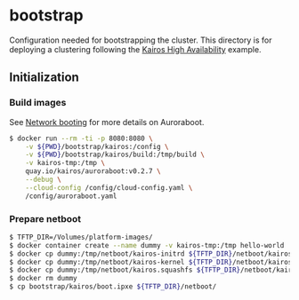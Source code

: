 # bootstrap

Configuration needed for bootstrapping the cluster. This directory is for
deploying a clustering following the [Kairos High Availability](https://kairos.io/docs/examples/ha/)
example.

## Initialization

### Build images

See [Network booting](https://kairos.io/docs/installation/netboot/#use-auroraboot) for more details
on Auroraboot.

```bash
$ docker run --rm -ti -p 8080:8080 \
    -v ${PWD}/bootstrap/kairos:/config \
    -v ${PWD}/bootstrap/kairos/build:/tmp/build \
    -v kairos-tmp:/tmp \
    quay.io/kairos/auroraboot:v0.2.7 \
    --debug \
    --cloud-config /config/cloud-config.yaml \
    /config/auroraboot.yaml
```

### Prepare netboot

```bash
$ TFTP_DIR=/Volumes/platform-images/
$ docker container create --name dummy -v kairos-tmp:/tmp hello-world
$ docker cp dummy:/tmp/netboot/kairos-initrd ${TFTP_DIR}/netboot/kairos-initrd
$ docker cp dummy:/tmp/netboot/kairos-kernel ${TFTP_DIR}/netboot/kairos-kernel
$ docker cp dummy:/tmp/netboot/kairos.squashfs ${TFTP_DIR}/netboot/kairos.squashfs
$ docker rm dummy
$ cp bootstrap/kairos/boot.ipxe ${TFTP_DIR}/netboot/
```